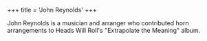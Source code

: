 +++
title = 'John Reynolds'
+++

John Reynolds is a musician and arranger who contributed horn arrangements to Heads Will Roll's "Extrapolate the Meaning" album.
